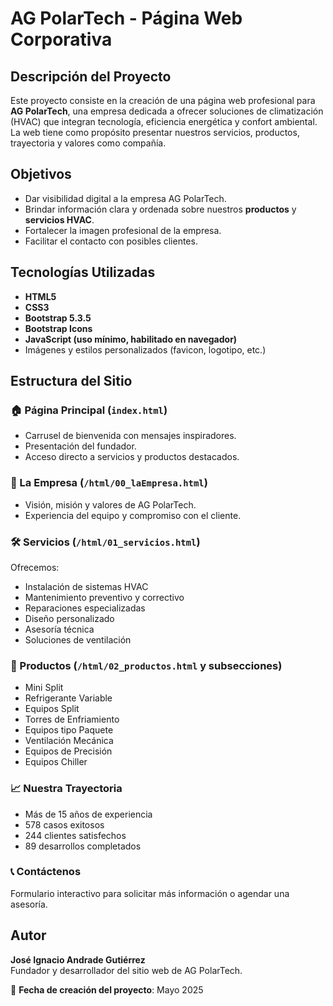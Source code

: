 # AG PolarTech - Página Web Corporativa

## Descripción del Proyecto

Este proyecto consiste en la creación de una página web profesional para **AG PolarTech**, una empresa dedicada a ofrecer soluciones de climatización (HVAC) que integran tecnología, eficiencia energética y confort ambiental.  
La web tiene como propósito presentar nuestros servicios, productos, trayectoria y valores como compañía.

## Objetivos

- Dar visibilidad digital a la empresa AG PolarTech.
- Brindar información clara y ordenada sobre nuestros **productos** y **servicios HVAC**.
- Fortalecer la imagen profesional de la empresa.
- Facilitar el contacto con posibles clientes.


## Tecnologías Utilizadas

- **HTML5**
- **CSS3**
- **Bootstrap 5.3.5**
- **Bootstrap Icons**
- **JavaScript (uso mínimo, habilitado en navegador)**
- Imágenes y estilos personalizados (favicon, logotipo, etc.)

## Estructura del Sitio

### 🏠 Página Principal (`index.html`)

- Carrusel de bienvenida con mensajes inspiradores.
- Presentación del fundador.
- Acceso directo a servicios y productos destacados.

### 🏢 La Empresa (`/html/00_laEmpresa.html`)

- Visión, misión y valores de AG PolarTech.
- Experiencia del equipo y compromiso con el cliente.

### 🛠️ Servicios (`/html/01_servicios.html`)

Ofrecemos:

- Instalación de sistemas HVAC
- Mantenimiento preventivo y correctivo
- Reparaciones especializadas
- Diseño personalizado
- Asesoría técnica
- Soluciones de ventilación

### 🧊 Productos (`/html/02_productos.html` y subsecciones)

- Mini Split
- Refrigerante Variable
- Equipos Split
- Torres de Enfriamiento
- Equipos tipo Paquete
- Ventilación Mecánica
- Equipos de Precisión
- Equipos Chiller

### 📈 Nuestra Trayectoria

- Más de 15 años de experiencia
- 578 casos exitosos
- 244 clientes satisfechos
- 89 desarrollos completados

### 📞 Contáctenos

Formulario interactivo para solicitar más información o agendar una asesoría.

## Autor

**José Ignacio Andrade Gutiérrez**  
Fundador y desarrollador del sitio web de AG PolarTech.

📅 **Fecha de creación del proyecto**: Mayo 2025
